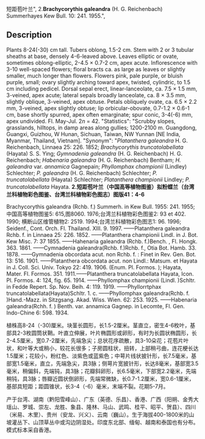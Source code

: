 短距苞叶兰",
2.**Brachycorythis galeandra** (H. G. Reichenbach) Summerhayes Kew Bull. 10: 241. 1955.",

## Description
Plants 8-24(-30) cm tall. Tubers oblong, 1.5-2 cm. Stem with 2 or 3 tubular sheaths at base, densely 4-6-leaved above. Leaves elliptic or ovate, sometimes oblong-elliptic, 2-4.5 × 0.7-2 cm, apex acute. Inflorescence with 3-10 well-spaced flowers; floral bracts ca. as large as leaves or slightly smaller, much longer than flowers. Flowers pink, pale purple, or bluish purple, small; ovary slightly arching toward apex, twisted, cylindric, to 1.5 cm including pedicel. Dorsal sepal erect, linear-lanceolate, ca. 7.5 × 1.5 mm, 3-veined, apex acute; lateral sepals broadly lanceolate, ca. 8 × 3.5 mm, slightly oblique, 3-veined, apex obtuse. Petals obliquely ovate, ca. 6.5 × 2.2 mm, 3-veined, apex slightly obtuse; lip orbicular-obovate, 0.7-1.2 × 0.6-1 cm, base shortly spurred, apex often emarginate; spur conic, 3-4(-6) mm, apex undivided. Fl. May-Jul. 2*n* = 42.
  "Statistics": "Scrubby slopes, grasslands, hilltops, in damp areas along gullies; 1200-2100 m. Guangdong, Guangxi, Guizhou, W Hunan, Sichuan, Taiwan, NW Yunnan [NE India, Myanmar, Thailand, Vietnam].
  "Synonym": "*Platanthera galeandra* H. G. Reichenbach, Linnaea 25: 226. 1852; *Brachycorythis truncatolabellata* (Hayata) S. S. Ying; *Gymnadenia galeandra* (H. G. Reichenbach) H. G. Reichenbach; *Habenaria galeandra* (H. G. Reichenbach) Bentham; *H. galeandra* var. *annamica* Gagnepain; *Phyllomphax championii* (Lindley) Schlechter; *P. galeandra* (H. G. Reichenbach) Schlechter; *P. truncatolabellata* (Hayata) Schlechter; *Platanthera championii* Lindley; *P. truncatolabellata* Hayata.
**2.短距苞叶兰（中国高等植物图鉴）拟粉蝶兰（台湾兰科植物彩色图鉴、台湾兰科植物彩色图志）图版41：4-6**

Brachycorythis galeandra (Rchb. f.) Summerh. in Kew Bull. 1955: 241. 1955;中国高等植物图鉴5: 615,图8060. 1976;台湾兰科植物彩色图鉴2: 93 et 402. 1990; 横断山区维管植物2: 2519. 1994;台湾兰科植物彩色图志1: 96. 1996; Seidenf., Cont. Orch. Fl. Thailand. XIII. 9. 1997. ——Platanthera galeandra Rchb. f. in Linnaea 25: 226. 1852. ——Platanthera championii Lindl. in J. Bot. Kew Misc. 7: 37 1855. ——Hahenaria galeandra (Rchb. f.)Bench. , Fl. Hongk. 363. 1861. ——Cymnadenia galeandra(Rchb. f.)Rchb. f., Otia Bot. Hamb. 33. 1878. ——Gymnadenia obcordata acut. non Rchb. f. : Finet in Rev. Gen. Bot. 13: 516. 1901. ——Platanthera obcordata acut. non Lindl.: Matsum. et Hayata in J. Coll. Sci. Univ. Tokyo 22: 419. 1906. (Enum. Pl. Formos. ); Hayata, Mater. Fl. Formos. 351. 1911.——Platanthera truncatolabellata Hayata, Icon. Pl. Formos. 4: 124, fig. 65. 1914. ——Phyllomphax championii (Lindl. )Schltr. in Fedde Repert. Sp. Nov. Beih. 4: 119. 1919. ——Phyllorrtphax truncatolabellata(Hayata)Schltr. 1. c. ——Phyllomphax galeandra(Rchb. f. )Hand.-Mazz. in Sitzgsang. Akad. Wiss. Wien. 62: 253. 1925. ——Habenaria galeandra(Rchh. f. ) Benth. var. annamica Gagnep. in Lecomte, Fl. Gen. Indo-Chine 6: 598. 1934.

植株高8-24（-30)厘米。块茎长圆形，长1.5-2厘米。茎直立，密生4-6枚叶，基部具2-3枚圆筒状鞘。叶直立伸展，叶片椭圆形或卵形，有时为长圆状椭圆形，长2-4.5厘米，宽0.7-2厘米，先端急尖；总状花序疏散，具3-10朵花；花苞片叶状，和叶等大或稍小，较花长很多；子房圆柱状，扭转，上部稍弓曲，连花梗长达1.5厘米；花较小，粉红色、淡紫色或蓝紫色；中萼片线状披针形，长7.5毫米，基部宽1.5毫米，直立，先端急尖，具3脉；侧萼片宽披针形，长达8毫米，基部宽3.5毫米，稍偏斜，先端钝，具3脉；花瓣斜卵形，长6.5毫米，下部宽2.2毫米，先端稍钝，具3脉；唇瓣近圆状倒卵形，先端常微缺，长0.7-1.2厘米，宽0.6-1厘米，基部具短距；距圆锥状，长3-4（-6）毫米，末端不裂。花期5-7月。

产于台湾、湖南（黔阳雪峰山）、广东（英德、乐昌）、香港、广西（阳朔、金秀大瑶山、罗城、崇左、龙胜、象县、隆林、马山、武鸣、桂平、昭平、贺县）、四川（米易、木里）、贵州（安龙、兴义）、云南（巍山）。生于海拔400-1800米的山坡灌丛下、山顶草丛中或沟边阴湿处。印度东北部、缅甸、越南和泰国也有分布。模式标本采自香港。
